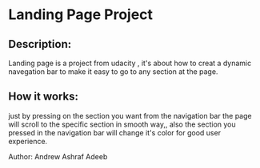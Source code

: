 # Landing Page Project

## Description:

Landing page is a project from udacity , it's about how to creat a dynamic navegation bar to make it easy to go to any section at the page.


## How it works:

just by pressing on the section you want from the navigation bar the page will scroll to the specific section in smooth way,, also the section you pressed in the navigation bar will change it's color for good user experience.

Author: Andrew Ashraf Adeeb
